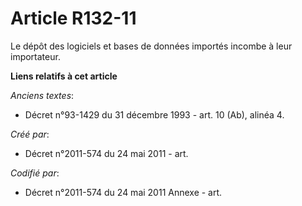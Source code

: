 # Article R132-11

Le dépôt des logiciels et bases de données importés incombe à leur importateur.

**Liens relatifs à cet article**

_Anciens textes_:

  - Décret n°93-1429 du 31 décembre 1993 - art. 10 (Ab), alinéa 4.

_Créé par_:

  - Décret n°2011-574 du 24 mai 2011  - art.

_Codifié par_:

  - Décret n°2011-574 du 24 mai 2011 Annexe - art.
